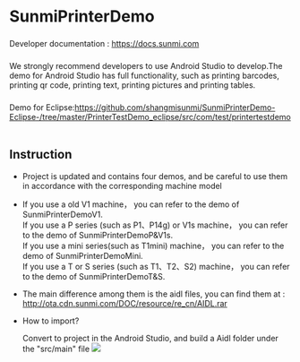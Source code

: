 SunmiPrinterDemo
==========
### 
Developer documentation : https://docs.sunmi.com
###
We strongly recommend developers to use Android Studio to develop.The demo for Android Studio has full functionality, such as printing barcodes, printing qr code, printing text, printing pictures and printing tables.
###
Demo for Eclipse:https://github.com/shangmisunmi/SunmiPrinterDemo-Eclipse-/tree/master/PrinterTestDemo_eclipse/src/com/test/printertestdemo  

Instruction
----------
* Project is updated and contains four demos, and be careful to use them in accordance with the corresponding machine model
* If you use a old V1 machine， you can refer to the demo of SunmiPrinterDemoV1.  
  If you use a P series (such as P1、P14g) or V1s machine， you can refer to the demo of SunmiPrinterDemoP&V1s.  
  If you use a mini series(such as T1mini) machine， you can refer to the demo of SunmiPrinterDemoMini.  
  If you use a T or S series (such as T1、T2、S2) machine， you can refer to the demo of SunmiPrinterDemoT&S.
* The main difference among them is the aidl files, you can find them at : http://ota.cdn.sunmi.com/DOC/resource/re_cn/AIDL.rar
* How to import?
    
    Convert to project in the Android Studio, and build  a Aidl folder under the "src/main" file
    ![](http://upload-images.jianshu.io/upload_images/1739458-05362df2ccd280cb.png?imageMogr2/auto-orient/strip%7CimageView2/2/w/1240)
